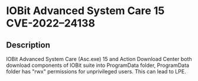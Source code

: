 # IOBit Advanced System Care 15 CVE-2022–24138

## Description
IOBit Advanced System Care (Asc.exe) 15 and Action Download Center both download components of IOBit suite into ProgramData folder, ProgramData folder has "rwx" permissions for unprivileged users. This can lead to LPE.